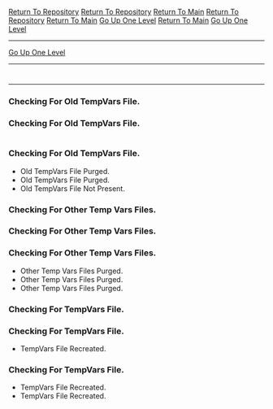 [Return To Repository](https://github.com/DigitalWarrior/piholeparser/)
[Return To Repository](https://github.com/DigitalWarrior/piholeparser/)
[Return To Main](https://github.com/DigitalWarrior/piholeparser/blob/master/RecentRunLogs/Mainlog.md)
[Return To Repository](https://github.com/DigitalWarrior/piholeparser/)
[Return To Main](https://github.com/DigitalWarrior/piholeparser/blob/master/RecentRunLogs/Mainlog.md)
[Go Up One Level](https://github.com/DigitalWarrior/piholeparser/blob/master/RecentRunLogs/TopLevelScripts/10-Running-Initial-Tasks.md)
[Return To Main](https://github.com/DigitalWarrior/piholeparser/blob/master/RecentRunLogs/Mainlog.md)
[Go Up One Level](https://github.com/DigitalWarrior/piholeparser/blob/master/RecentRunLogs/TopLevelScripts/10-Running-Initial-Tasks.md)
____________________________________
[Go Up One Level](https://github.com/DigitalWarrior/piholeparser/blob/master/RecentRunLogs/TopLevelScripts/10-Running-Initial-Tasks.md)
____________________________________
# 
# 
____________________________________
### Checking For Old TempVars File.
### Checking For Old TempVars File.
# 
### Checking For Old TempVars File.
* Old TempVars File Purged.
* Old TempVars File Purged.
* Old TempVars File Not Present.



### Checking For Other Temp Vars Files.
### Checking For Other Temp Vars Files.
### Checking For Other Temp Vars Files.
* Other Temp Vars Files Purged.
* Other Temp Vars Files Purged.
* Other Temp Vars Files Purged.



### Checking For TempVars File.
### Checking For TempVars File.
* TempVars File Recreated.
### Checking For TempVars File.
* TempVars File Recreated.
* TempVars File Recreated.
